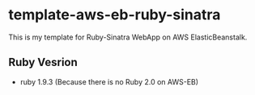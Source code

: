 template-aws-eb-ruby-sinatra
============================

This is my template for Ruby-Sinatra WebApp on AWS ElasticBeanstalk.

Ruby Vesrion
------------
* ruby 1.9.3 (Because there is no Ruby 2.0 on AWS-EB)

